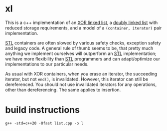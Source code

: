 # xl
This is a c++ implementation of an [XOR linked list](https://en.wikipedia.org/wiki/XOR_linked_list), a [doubly linked list](https://en.wikipedia.org/wiki/Doubly_linked_list) with reduced storage requirements, and a model of a `(container, iterator)` pair implementation.

[STL](https://en.wikipedia.org/wiki/Standard_Template_Library) containers are often slowed by various safety checks, exception safety and legacy code. A general rule of thumb seems to be, that pretty much anything we implement ourselves will outperform an [STL](https://en.wikipedia.org/wiki/Standard_Template_Library) implementation; we have more flexibility than [STL](https://en.wikipedia.org/wiki/Standard_Template_Library) programmers and can adapt/optimize our implementations to our particular needs.

As usual with XOR containers, when you erase an iterator, the succeeding iterator, but not `end()`, is invalidated. However, this iterator can still be dereferenced. You should not use invalidated iterators for any operations, other than dereferencing. The same applies to insertion.

# build instructions
    g++ -std=c++20 -Ofast list.cpp -o l
